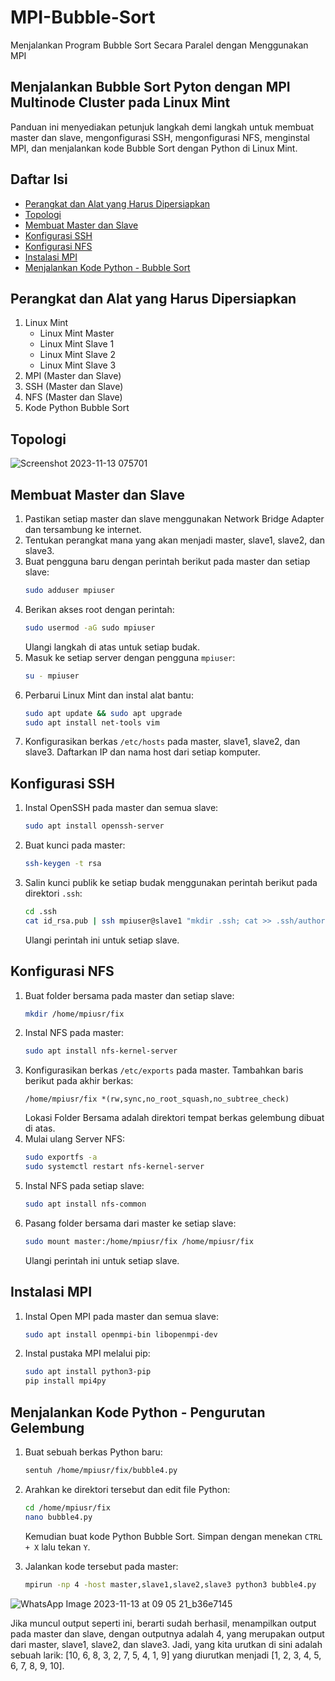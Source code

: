 # MPI-Bubble-Sort
Menjalankan Program Bubble Sort Secara Paralel dengan Menggunakan MPI

## Menjalankan Bubble Sort Pyton dengan MPI Multinode Cluster pada Linux Mint
Panduan ini menyediakan petunjuk langkah demi langkah untuk membuat master dan slave, mengonfigurasi SSH, mengonfigurasi NFS, menginstal MPI, dan menjalankan kode Bubble Sort dengan Python di Linux Mint.

## Daftar Isi
- [Perangkat dan Alat yang Harus Dipersiapkan](#perangkat-dan-alat-yang-harus-dipersiapkan)
- [Topologi](#topologi)
- [Membuat Master dan Slave](#membuat-master-dan-slave)
- [Konfigurasi SSH](#ssh-configuration)
- [Konfigurasi NFS](#nfs-configuration)
- [Instalasi MPI](#mpi-installation)
- [Menjalankan Kode Python - Bubble Sort](#menjalankan-kode-python---bubble-sort)

## Perangkat dan Alat yang Harus Dipersiapkan
1. Linux Mint
   - Linux Mint Master
   - Linux Mint Slave 1
   - Linux Mint Slave 2
   - Linux Mint Slave 3
2. MPI (Master dan Slave)
3. SSH (Master dan Slave)
4. NFS (Master dan Slave)
5. Kode Python Bubble Sort

## Topologi

![Screenshot 2023-11-13 075701](https://github.com/tsazaah/MPI-Bubble-Sort/assets/150001965/6d06d786-5fb4-42dd-91c5-c838f14e785f)


## Membuat Master dan Slave
1. Pastikan setiap master dan slave menggunakan Network Bridge Adapter dan tersambung ke internet.
2. Tentukan perangkat mana yang akan menjadi master, slave1, slave2, dan slave3.
3. Buat pengguna baru dengan perintah berikut pada master dan setiap slave:
    ```bash
    sudo adduser mpiuser
    ```
4. Berikan akses root dengan perintah:
    ```bash
    sudo usermod -aG sudo mpiuser
    ```
    Ulangi langkah di atas untuk setiap budak.
5. Masuk ke setiap server dengan pengguna `mpiuser`:
    ```bash
    su - mpiuser
    ```
6. Perbarui Linux Mint dan instal alat bantu:
    ```bash
    sudo apt update && sudo apt upgrade
    sudo apt install net-tools vim
    ```
7. Konfigurasikan berkas `/etc/hosts` pada master, slave1, slave2, dan slave3. Daftarkan IP dan nama host dari setiap komputer.

## Konfigurasi SSH
1. Instal OpenSSH pada master dan semua slave:
    ```bash
    sudo apt install openssh-server
    ```
2. Buat kunci pada master:
    ```bash
    ssh-keygen -t rsa
    ```
3. Salin kunci publik ke setiap budak menggunakan perintah berikut pada direktori `.ssh`:
    ```bash
    cd .ssh
    cat id_rsa.pub | ssh mpiuser@slave1 "mkdir .ssh; cat >> .ssh/authorized_keys"
    ```
    Ulangi perintah ini untuk setiap slave.




## Konfigurasi NFS
1. Buat folder bersama pada master dan setiap slave:
    ```bash
    mkdir /home/mpiusr/fix
    ```
2. Instal NFS pada master:
    ```bash
    sudo apt install nfs-kernel-server
    ```
3. Konfigurasikan berkas `/etc/exports` pada master. Tambahkan baris berikut pada akhir berkas:
    ```plaintext
    /home/mpiusr/fix *(rw,sync,no_root_squash,no_subtree_check)
    ```
    Lokasi Folder Bersama adalah direktori tempat berkas gelembung dibuat di atas.
4. Mulai ulang Server NFS:
    ```bash
    sudo exportfs -a
    sudo systemctl restart nfs-kernel-server
    ```
5. Instal NFS pada setiap slave:
    ```bash
    sudo apt install nfs-common
    ```
6. Pasang folder bersama dari master ke setiap slave:
    ```bash
    sudo mount master:/home/mpiusr/fix /home/mpiusr/fix
    ```
    Ulangi perintah ini untuk setiap slave.

## Instalasi MPI
1. Instal Open MPI pada master dan semua slave:
    ```bash
    sudo apt install openmpi-bin libopenmpi-dev
    ```
2. Instal pustaka MPI melalui pip:
    ```bash
    sudo apt install python3-pip
    pip install mpi4py
    ```


## Menjalankan Kode Python - Pengurutan Gelembung
1. Buat sebuah berkas Python baru:
    ``` bash
    sentuh /home/mpiusr/fix/bubble4.py
    ```
2. Arahkan ke direktori tersebut dan edit file Python:
    ```bash
    cd /home/mpiusr/fix
    nano bubble4.py
    ```
    Kemudian buat kode Python Bubble Sort. Simpan dengan menekan `CTRL + X` lalu tekan `Y`.
    

3. Jalankan kode tersebut pada master:
    ```bash
    mpirun -np 4 -host master,slave1,slave2,slave3 python3 bubble4.py
    ```
![WhatsApp Image 2023-11-13 at 09 05 21_b36e7145](https://github.com/tsazaah/MPI-Bubble-Sort/assets/150001965/9a3aa09b-7341-4e05-85e8-58d5a5d86ca5)


Jika muncul output seperti ini, berarti sudah berhasil, menampilkan output pada master dan slave, dengan outputnya adalah 4, yang merupakan output dari master, slave1, slave2, dan slave3. Jadi, yang kita urutkan di sini adalah sebuah larik: [10, 6, 8, 3, 2, 7, 5, 4, 1, 9] yang diurutkan menjadi [1, 2, 3, 4, 5, 6, 7, 8, 9, 10].
